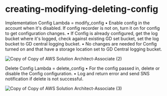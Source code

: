 # creating-modifying-deleting-config

Implementation Config Lambda = modify_config
•	Enable config in the account when it's disabled. If config recorder is not on, turn it on for config to get configuration changes.
•	If Config is already configured, get the log bucket where it's logged, check against existing GD set bucket, set the log bucket to GD central logging bucket.
•	No changes are needed for Config turned on and that have a storage location set to GD Central logging bucket.

![Copy of Copy of AWS Solution Architect-Associate (2)](https://user-images.githubusercontent.com/104444213/174568920-28c05f65-0f91-4390-8e2d-a77d835cdfbd.png)


Delete Config Lambda = delete_config
•	For the config passed in, delete or disable the Config configuration.
•	Log and return error and send SNS notification if delete is not successful.

![Copy of Copy of AWS Solution Architect-Associate (3)](https://user-images.githubusercontent.com/104444213/174569395-c6a70a29-36f9-474f-b12d-79c86d96fad5.png)
